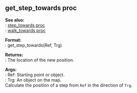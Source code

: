 ## get_step_towards proc    
**See also:**    
:   [step_towards proc](/proc/step_towards)    
:   [walk_towards proc](/proc/walk_towards)    
<!-- -->    
**Format:**    
:   get_step_towards(Ref, Trg)    
<!-- -->    
**Returns:**    
:   The location of the new position.    
<!-- -->    
**Args:**    
:   Ref: Starting point or object.    
:   Trg: An object on the map.    
Calculate the position of a step from `Ref` in the direction of `Trg`.  
